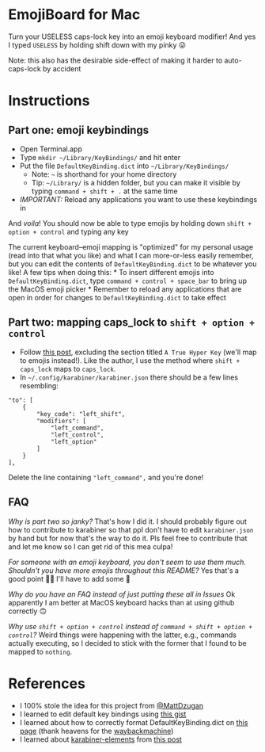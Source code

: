 # EmojiBoard for Mac
Turn your USELESS caps-lock key into an emoji keyboard modifier! And yes I typed `USELESS` by holding shift down with my pinky 😜

Note: this also has the desirable side-effect of making it harder to auto-caps-lock by accident

# Instructions
## Part one: emoji keybindings
* Open Terminal.app
* Type `mkdir ~/Library/KeyBindings/` and hit enter
* Put the file `DefaultKeyBinding.dict` into `~/Library/KeyBindings/`
    * Note: `~` is shorthand for your home directory
    * Tip: `~/Library/` is a hidden folder, but you can make it visible by typing `command + shift + .` at the same time
* *IMPORTANT:* Reload any applications you want to use these keybindings in

And _voila_! You should now be able to type emojis by holding down `shift + option + control` and typing any key

The current keyboard–emoji mapping is "optimized" for my personal usage (read into that what you like) and what I can more-or-less easily remember, but you can edit the contents of `DefaultKeyBinding.dict` to be whatever you like! A few tips when doing this:
    * To insert different emojis into `DefaultKeyBinding.dict`, type `command + control + space_bar` to bring up the MacOS emoji picker
    * Remember to reload any applications that are open in order for changes to `DefaultKeyBinding.dict` to take effect

## Part two: mapping caps_lock to `shift + option + control`
* Follow [this post](https://www.howtogeek.com/409904/how-to-turn-your-mac%E2%80%99s-caps-lock-into-an-extra-modifier-key/), excluding the section titled `A True Hyper Key` (we'll map to emojis instead!). Like the author, I use the method where `shift + caps_lock` maps to `caps_lock`.
* In `~/.config/karabiner/karabiner.json` there should be a few lines resembling:
```
"to": [
    {
        "key_code": "left_shift",
        "modifiers": [
            "left_command",
            "left_control",
            "left_option"
        ]
    }
],
```
Delete the line containing `"left_command",` and you're done!

## FAQ
*Why is part two so janky?*
That's how I did it. I should probably figure out how to contribute to karabiner so that ppl don't have to edit `karabiner.json` by hand but for now that's the way to do it. Pls feel free to contribute that and let me know so I can get rid of this mea culpa!

*For someone with an emoji keyboard, you don't seem to use them much. Shouldn't you have more emojis throughout this README?*
Yes that's a good point 😬🤣 I'll have to add some 🙂

*Why do you have an FAQ instead of just putting these all in Issues*
Ok apparently I am better at MacOS keyboard hacks than at using github correctly 🙃

*Why use `shift + option + control` instead of `command + shift + option + control`?*
Weird things were happening with the latter, e.g., commands actually executing, so I decided to stick with the former that I found to be mapped to `nothing`.

# References
* I 100% stole the idea for this project from [@MattDzugan](https://github.com/mattdzugan/qmk_firmware/blob/master/keyboards/massdrop/alt/keymaps/mattdzugan/keymap.c#L153-L158)
* I learned to edit default key bindings using [this gist](https://gist.github.com/trusktr/1e5e516df4e8032cbc3d)
* I learned about how to correctly format DefaultKeyBinding.dict on [this page](https://web.archive.org/web/20161220060333/http://osxnotes.net/keybindings.html) (thank heavens for the [waybackmachine](http://web.archive.org/))
* I learned about [karabiner-elements](https://karabiner-elements.pqrs.org/) from [this post](https://www.howtogeek.com/409904/how-to-turn-your-mac%E2%80%99s-caps-lock-into-an-extra-modifier-key/)

